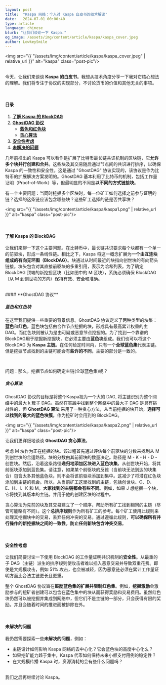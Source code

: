 ```yaml
---
layout: post
title:  "Kaspa 网络：个人对 Kaspa 白皮书的技术解读"
date:   2024-07-01 00:00:40
type: article
language: chinese
blurb: "让我们谈论一下 Kaspa."
og_image: /assets/img/content/article/kaspa/kaspa_cover.jpeg
author: LowkeySmile
---
```



<img src="{{ "/assets/img/content/article/kaspa/kaspa_cover.jpeg" | relative_url }}" alt="kaspa" class="post-pic"/>
<br />
<br />

今天，让我们来谈谈 **Kaspa 的白皮书**。我想从技术角度分享一下我对它核心想法的理解。我们将专注于协议的实现部分，不讨论货币的价值和其他无关的事项。

<br />

#### 目录
1. [**了解 Kaspa 的 BlockDAG**](#了解-kaspas-blockdag)
2. [**GhostDAG 协议**](#ghostdag-协议)
    * [**蓝色和红色块**](#蓝色和红色块)
    * [**贪心算法**](#贪心算法)
3. [**安全性考虑**](#安全性考虑)
4. [**未解决的问题**](#未解决的问题)


几年前推出的 Kaspa 可以看作是扩展了比特币最长链共识机制的区块链，它**允许多个块并行创建和合并**。这些块及其交易随后通过节点间的共识进行排序，以确保 Kaspa 的一致性和安全性。这是通过 "GhostDAG" 协议实现的，该协议是作为比特币的扩展解决方案发明的。GhostDAG 基本利用了比特币的机制，包括工作量证明（Proof-of-Work）等，但最明显的不同是**以不同的方式链接块**。

有一个主要问题：当同时挖掘多个区块时，每一位矿工如何选择之前参与证明的链？选择的这条链应该包含哪些块？这些矿工选择的链是否共享块？

<img src="{{ "/assets/img/content/article/kaspa/kaspa1.png" | relative_url }}" alt="kaspa" class="post-pic"/>

<br />

#### **了解 Kaspa 的 BlockDAG**

让我们来聊一下这个主要问题。在比特币中，最长链共识要求每个块都有一个单一的前驱块，形成一条线性链。相比之下，Kaspa 将这一概念扩展为**一个由互连块组成的有向无环图（BlockDAG）**。块通过从时间最近的块指向创世块的有向箭头链接。块头包含对其直接前驱块的多重引用，表示为哈希列表。为了确定 BlockDAG 顶端的新挖掘区块（比如图中的 M 区块），系统必须确保 BlockDAG（从 M 到创世块的方向）保持有效、安全和准确。

<br />
#### **GhostDAG 协议**


##### **蓝色和红色块**

在这里我们提供一些重要的背景信息。GhostDAG 协议定义了两种类型的块集：**蓝色**和**红色**。蓝色块包括由合作节点挖掘的块，形成具有最高累计权重的主 DAG。而红色块则被认为是由可疑或恶意节点挖掘的。为了找到一个靠谱的BlockDAG用于挖掘新挖掘块，它必须主要由**蓝色块**组成。我们也可以将这个 BlockDAG 为 **Kaspa 主链**。在任何给定时间内，只有一个**全球蓝色集**代表主链。但是挖掘节点找到的主链可能会有**些许的不同**，主要的部分是一致的。


<br />

问题：那么，挖掘节点如何确定主链(全球蓝色集)呢？

##### **贪心算法**

GhostDAG 协议的目标是将整个Kaspa视为一个大的 DAG, 将主链识别为整个网络中的最大 k 簇子 DAG。虽然在实践中找到整个网络中的最大子 DAG 是具有挑战性的，但 **GhostDAG 算法** 采用了一种贪心方法，从当前挖掘的块开始，**选择可以找到的最大的蓝色块簇**，作为挖矿时会用到的 BlockDAG。

<img src="{{ "/assets/img/content/article/kaspa/kaspa2.png" | relative_url }}" alt="kaspa" class="post-pic"/>

让我们更详细地谈谈 **GhostDAG 贪心算法**。

考虑 M 块作为正在挖掘的块。该过程首先通过评估每个前驱块的分数来找到从 M 到创世块的合适路径。块的分数由其前驱块的数量决定。路径是 M - K - H - D - 创世块。然后，沿着这条路径**递归地添加区块进入蓝色块集**，从创世块开始，将其前驱块添加到蓝色集。请注意，如果某个前驱块的反锥（当前块无法到达的块集合）包含太多其他蓝色块，则不会将该前驱块添加到集中。这减少了将潜在红色块添加到主链的机会。所以，从当前矿工这里找到的主链，包括创世块、C、D、E、H、I、K 和 M。**大家找到的主链都会有些不同**。例如，如果 J 想挖掘一个块，它将找到其版本的主链。并用于他的创建区块的过程中。

贪心算法为先前的块及其交易建立了一个顺序，帮助所有矿工找到相同的主链（尽管可能略有不同）。这个**总排序规则**作为所有矿工的参考。每个矿工使用此规则来处理其挖掘块中的交易，丢弃任何冲突的交易。通过遵循此规则，**可以确保所有并行操作的新挖掘块之间的一致性，防止任何新块包含冲突交易**。

<br />

#### **安全性考虑**

让我们简要讨论一下使用 BlockDAG 的工作量证明共识机制的**安全性**。从最重的子 DAG（主链）派生的排序规则使攻击者难以插入恶意交易并导致双重花费。即使是大规模攻击，例如 51% 攻击，也会被减轻，因为恶意链必须在累计工作量证明方面比合法主链更长且更重。

整个 GhostDAG 协议旨在**鼓励蓝色集的扩展并限制红色集**。例如，**挖掘激励**会激励参与的挖矿者创建可以包含在蓝色集中的块从而获得奖励和交易费用。虽然红色块仍然可以被挖掘并集成到网络中，但它们不是主链的一部分，只会获得有限的奖励。并且会随着时间的推进而被排除在外。

<br />

#### **未解决的问题**

我仍然需要探索一些**未解决的问题**，例如：

- 主链设计如何影响 Kaspa 网络的去中心化？它会蓝色块的高度中心化么？
- 如果挖矿能力趋于集中，Kaspa 代币如何保持未来小额支付用例的稳定性？
- 在大规模传播 Kaspa 时，资源消耗的会有些什么问题吗？


<br />
我们之后再继续讨论 Kaspa。

<br />

